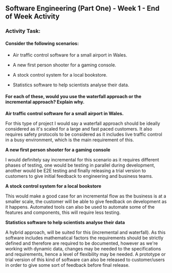 ## Software Engineering (Part One) - Week 1 - End of Week Activity


### Activity Task:

#### Consider the following scenarios:

- Air traffic control software for a small airport in Wales.

- A new first person shooter for a gaming console.

- A stock control system for a local bookstore.

- Statistics software to help scientists analyse their data.

#### For each of these, would you use the waterfall approach or the incremental approach? Explain why.


**Air traffic control software for a small airport in Wales.**

For this type of project I would say a waterfall approach should be ideally considered as it's scaled for a large and fast paced customers. It also requires safety protocols to be considered as it includes live traffic control in a busy environment, which is the main requirement of this.

**A new first person shooter for a gaming console**

I would definitely say incremental for this scenario as it requires different phases of testing, one would be testing in parallel during development, another would be E2E testing and finally releasing a trial version to customers to give initial feedback to engineering and business teams.

**A stock control system for a local bookstore**

This would make a good case for an incremental flow as the business is at a smaller scale, the customer will be able to give feedback on development as it happens. Automated tools can also be used to automate some of the features and components, this will require less testing.

**Statistics software to help scientists analyse their data**

A hybrid approach, will be suited for this (incremental and waterfall). As this software includes mathematical factors the requirements should be strictly defined and therefore are required to be documented, however as we're working with dynamic data, changes may be needed to the specifications and requirements, hence a level of flexibility may be needed. A prototype or trial version of this kind of software can also be released to customer/users in order to give some sort of feedback before final release.
